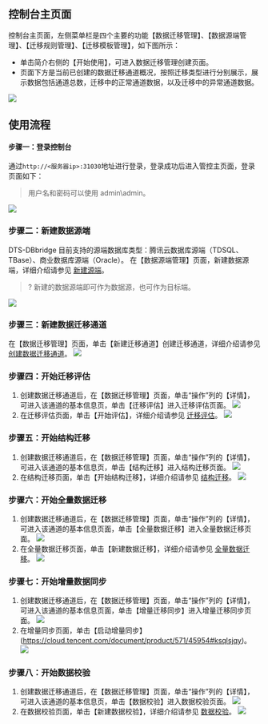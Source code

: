 
## 控制台主页面
控制台主页面，左侧菜单栏是四个主要的功能【数据迁移管理】、【数据源端管理】、【迁移规则管理】、【迁移模板管理】，如下图所示：
-	单击简介右侧的【开始使用】，可进入数据迁移管理创建页面。
-	页面下方是当前已创建的数据迁移通道概况，按照迁移类型进行分别展示，展示数据包括通道总数，迁移中的正常通道数据，以及迁移中的异常通道数据。

![](http://faguo.027cgb.com/632590/DTS-DBbridge/Console/pic2.png)

## 使用流程
#### 步骤一：登录控制台
通过`http://<服务器ip>:31030`地址进行登录，登录成功后进入管控主页面，登录页面如下：
>用户名和密码可以使用 admin\admin。 
>
![](http://faguo.027cgb.com/632590/DTS-DBbridge/Console/pic1.png)

### 步骤二：新建数据源端
DTS-DBbridge 目前支持的源端数据库类型：腾讯云数据库源端（TDSQL、TBase）、商业数据库源端（Oracle）。
在【数据源端管理】页面，新建数据源端，详细介绍请参见 [新建源端](https://cloud.tencent.com/document/product/571/45957#xjsjyd)。
>? 新建的数据源端即可作为数据源，也可作为目标端。
>
![](http://faguo.027cgb.com/632590/DTS-DBbridge/Console/pic4.png)

### 步骤三：新建数据迁移通道
在【数据迁移管理】页面，单击【新建迁移通道】创建迁移通道，详细介绍请参见 [创建数据迁移通道](https://cloud.tencent.com/document/product/571/45867#xjsjqytd)。
![](http://faguo.027cgb.com/632590/DTS-DBbridge/Console/pic3.png)

### 步骤四：开始迁移评估
1. 创建数据迁移通道后，在【数据迁移管理】页面，单击“操作”列的【详情】，可进入该通道的基本信息页，单击【迁移评估】进入迁移评估页面。
![](http://faguo.027cgb.com/632590/DTS-DBbridge/Console/pic5.png)
2. 在迁移评估页面，单击【开始评估】，详细介绍请参见 [迁移评估](https://cloud.tencent.com/document/product/571/45877#ksqypg)。
![](http://faguo.027cgb.com/632590/DTS-DBbridge/Console/pic6.png)

### 步骤五：开始结构迁移
1. 创建数据迁移通道后，在【数据迁移管理】页面，单击“操作”列的【详情】，可进入该通道的基本信息页，单击【结构迁移】进入结构迁移页面。
![](http://faguo.027cgb.com/632590/DTS-DBbridge/Console/pic7.png)
2. 在结构迁移页面，单击【开始结构迁移】，详细介绍请参见 [结构迁移](https://cloud.tencent.com/document/product/571/45880#ksjgqy)。
![](http://faguo.027cgb.com/632590/DTS-DBbridge/Console/pic8.png)

### 步骤六：开始全量数据迁移
1. 创建数据迁移通道后，在【数据迁移管理】页面，单击“操作”列的【详情】，可进入该通道的基本信息页面，单击【全量数据迁移】进入全量数据迁移页面。
![](http://faguo.027cgb.com/632590/DTS-DBbridge/Console/pic9.png)
2. 在全量数据迁移页面，单击【新建数据迁移】，详细介绍请参见 [全量数据迁移](https://cloud.tencent.com/document/product/571/45954#ksqlsjqy)。
![](http://faguo.027cgb.com/632590/DTS-DBbridge/Console/pic10.png)

### 步骤七：开始增量数据同步
1. 创建数据迁移通道后，在【数据迁移管理】页面，单击“操作”列的【详情】，可进入该通道的基本信息页面，单击【增量迁移同步】进入增量迁移同步页面。
![](http://faguo.027cgb.com/632590/DTS-DBbridge/Console/pic11.png)
2. 在增量同步页面，单击【启动增量同步】(https://cloud.tencent.com/document/product/571/45954#ksqlsjqy)。
![](http://faguo.027cgb.com/632590/DTS-DBbridge/Console/pic12.png)

### 步骤八：开始数据校验
1. 创建数据迁移通道后，在【数据迁移管理】页面，单击“操作”列的【详情】，可进入该通道的基本信息页，单击【数据校验】进入数据校验页面。
![](http://faguo.027cgb.com/632590/DTS-DBbridge/Console/pic13.png)
2. 在数据校验页面，单击【新建数据校验】，详细介绍请参见 [数据校验](https://cloud.tencent.com/document/product/571/45956#kssjjy)。
![](http://faguo.027cgb.com/632590/DTS-DBbridge/Console/pic14.png)

